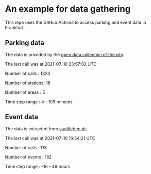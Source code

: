 # An example for data gathering

This repo uses the GitHub Actions to access parking and event data in Frankfurt.

## Parking data
The data is provided by the [open data collection of the city](https://www.offenedaten.frankfurt.de/).

The last call was at 2021-07-10 23:57:02 UTC

Number of calls   : 1324

Number of stations:   18

Number of areas   :    5

Time step range   :    4 -  109 minutes


## Event data
The data is extracted from [stadtleben.de](https://stadtleben.de/frankfurt/).

The last call was at 2021-07-10 16:54:21 UTC

Number of calls   : 113

Number of events  : 182

Time step range   : -16 -  48 hours

